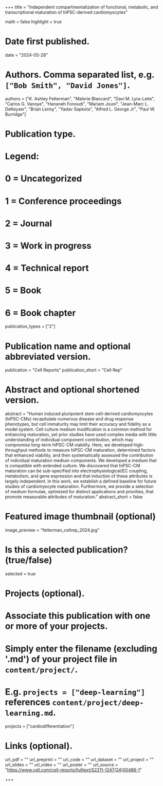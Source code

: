 +++
title = "Independent compartmentalization of functional, metabolic, and transcriptional maturation of hiPSC-derived cardiomyocytes"

math = false
highlight = true

# Date first published.
date = "2024-05-28"

# Authors. Comma separated list, e.g. `["Bob Smith", "David Jones"]`.
authors = ["K. Ashley Fetterman", "Malorie Blancard", "Davi M. Lyra-Leite", "Carlos G. Vanoye", "Hananeh Fonoudi", "Mariam Jouni", "Jean-Marc L. DeKeyser", "Brian Lenny", "Yadav Sapkota", "Alfred L. George Jr", "Paul W. Burridge"]

# Publication type.
# Legend:
# 0 = Uncategorized
# 1 = Conference proceedings
# 2 = Journal
# 3 = Work in progress
# 4 = Technical report
# 5 = Book
# 6 = Book chapter
publication_types = ["2"]

# Publication name and optional abbreviated version.
publication = "Cell Reports"
publication_short = "Cell Rep"

# Abstract and optional shortened version.
abstract = "Human induced pluripotent stem cell-derived cardiomyocytes (hiPSC-CMs) recapitulate numerous disease and drug response phenotypes, but cell immaturity may limit their accuracy and fidelity as a model system. Cell culture medium modification is a common method for enhancing maturation, yet prior studies have used complex media with little understanding of individual component contribution, which may compromise long-term hiPSC-CM viability. Here, we developed high-throughput methods to measure hiPSC-CM maturation, determined factors that enhanced viability, and then systematically assessed the contribution of individual maturation medium components. We developed a medium that is compatible with extended culture. We discovered that hiPSC-CM maturation can be sub-specified into electrophysiological/EC coupling, metabolism, and gene expression and that induction of these attributes is largely independent. In this work, we establish a defined baseline for future studies of cardiomyocyte maturation. Furthermore, we provide a selection of medium formulae, optimized for distinct applications and priorities, that promote measurable attributes of maturation."
abstract_short = false

# Featured image thumbnail (optional)
image_preview = "fetterman_cellrep_2024.jpg"

# Is this a selected publication? (true/false)
selected = true

# Projects (optional).
#   Associate this publication with one or more of your projects.
#   Simply enter the filename (excluding '.md') of your project file in `content/project/`.
#   E.g. `projects = ["deep-learning"]` references `content/project/deep-learning.md`.
projects = ["cardiodifferentiation"]

# Links (optional).
url_pdf = ""
url_preprint = ""
url_code = ""
url_dataset = ""
url_project = ""
url_slides = ""
url_video = ""
url_poster = ""
url_source = "https://www.cell.com/cell-reports/fulltext/S2211-1247(24)00488-1"

+++
